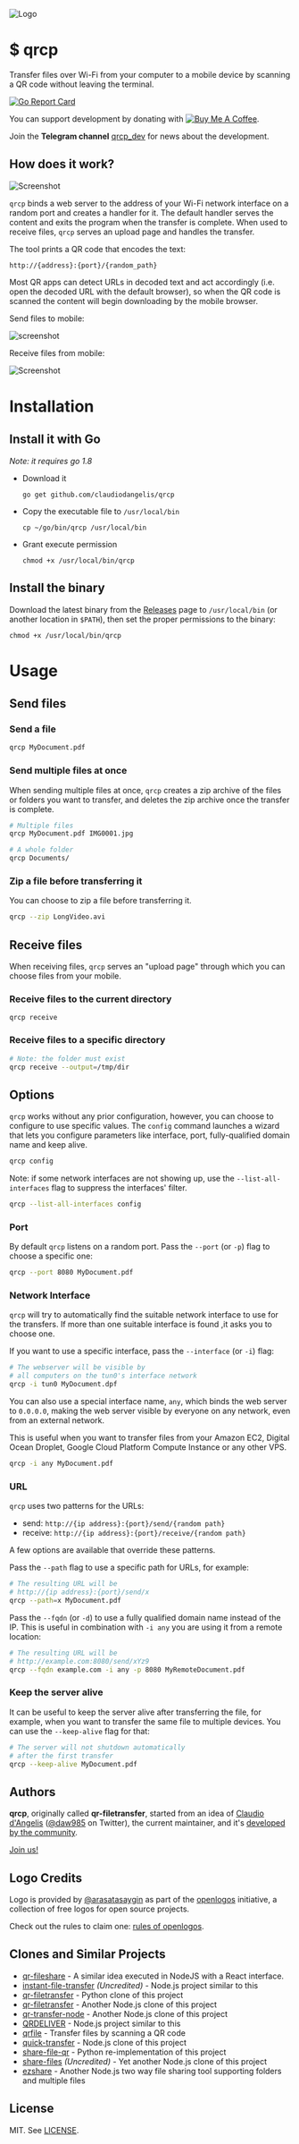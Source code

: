 ![Logo](logo.svg)

# $ qrcp

Transfer files over Wi-Fi from your computer to a mobile device by scanning a QR code without leaving the terminal.

[![Go Report Card](https://goreportcard.com/badge/github.com/claudiodangelis/qrcp)](https://goreportcard.com/report/github.com/claudiodangelis/qrcp)

You can support development by donating with  [![Buy Me A Coffee](https://www.buymeacoffee.com/assets/img/custom_images/orange_img.png)](https://www.buymeacoffee.com/claudiodangelis).

Join the **Telegram channel** [qrcp_dev](https://t.me/qrcp_dev) for news about the development.

## How does it work?
![Screenshot](screenshot.png)

`qrcp` binds a web server to the address of your Wi-Fi network interface on a random port and creates a handler for it. The default handler serves the content and exits the program when the transfer is complete. When used to receive files, `qrcp` serves an upload page and handles the transfer.

The tool prints a QR code that encodes the text:

```
http://{address}:{port}/{random_path}
```


Most QR apps can detect URLs in decoded text and act accordingly (i.e. open the decoded URL with the default browser), so when the QR code is scanned the content will begin downloading by the mobile browser.

Send files to mobile:

![screenshot](demo.gif)

Receive files from mobile:

![Screenshot](mobile-demo.gif)

# Installation

## Install it with Go
    
_Note: it requires go 1.8_

- Download it

    `go get github.com/claudiodangelis/qrcp`

- Copy the executable file to `/usr/local/bin`

    `cp ~/go/bin/qrcp /usr/local/bin`

- Grant execute permission

    `chmod +x /usr/local/bin/qrcp`

## Install the binary

Download the latest binary from the [Releases](https://github.com/claudiodangelis/qr-filetransfer/releases) page to `/usr/local/bin` (or another location in `$PATH`), then set the proper permissions to the binary:

    chmod +x /usr/local/bin/qrcp
    
# Usage


## Send files

### Send a file

```sh
qrcp MyDocument.pdf
```

### Send multiple files at once

When sending multiple files at once, `qrcp` creates a zip archive of the files or folders you want to transfer, and deletes the zip archive once the transfer is complete.

```sh
# Multiple files
qrcp MyDocument.pdf IMG0001.jpg
```

```sh
# A whole folder
qrcp Documents/
```


### Zip a file before transferring it
You can choose to zip a file before transferring it.

```sh
qrcp --zip LongVideo.avi
```


## Receive files

When receiving files, `qrcp` serves an "upload page" through which you can choose files from your mobile.

### Receive files to the current directory

```
qrcp receive
```

### Receive files to a specific directory

```sh
# Note: the folder must exist
qrcp receive --output=/tmp/dir
```


## Options

`qrcp` works without any prior configuration, however, you can choose to configure to use specific values. The `config` command launches a wizard that lets you configure parameters like interface, port, fully-qualified domain name and keep alive.

```sh
qrcp config
```

Note: if some network interfaces are not showing up, use the `--list-all-interfaces` flag to suppress the interfaces' filter.

```sh
qrcp --list-all-interfaces config 
```


### Port

By default `qrcp` listens on a random port. Pass the `--port` (or `-p`) flag to choose a specific one:

```sh
qrcp --port 8080 MyDocument.pdf
```
### Network Interface

`qrcp` will try to automatically find the suitable network interface to use for the transfers. If more than one suitable interface is found ,it asks you to choose one.

If you want to use a specific interface, pass the `--interface` (or `-i`) flag:



```sh
# The webserver will be visible by
# all computers on the tun0's interface network
qrcp -i tun0 MyDocument.dpf
```


You can also use a special interface name, `any`, which binds the web server to `0.0.0.0`, making the web server visible by everyone on any network, even from an external network. 

This is useful when you want to transfer files from your Amazon EC2, Digital Ocean Droplet, Google Cloud Platform Compute Instance or any other VPS.

```sh
qrcp -i any MyDocument.pdf
```


### URL

`qrcp` uses two patterns for the URLs:

- send: `http://{ip address}:{port}/send/{random path}`
- receive: `http://{ip address}:{port}/receive/{random path}`

A few options are available that override these patterns.


Pass the `--path` flag to use a specific path for URLs, for example:

```sh
# The resulting URL will be
# http://{ip address}:{port}/send/x
qrcp --path=x MyDocument.pdf
```

Pass the `--fqdn` (or `-d`) to use a fully qualified domain name instead of the IP. This is useful in combination with `-i any` you are using it from a remote location:

```sh
# The resulting URL will be
# http://example.com:8080/send/xYz9
qrcp --fqdn example.com -i any -p 8080 MyRemoteDocument.pdf
```



### Keep the server alive

It can be useful to keep the server alive after transferring the file, for example, when you want to transfer the same file to multiple devices. You can use the `--keep-alive` flag for that:

```sh
# The server will not shutdown automatically
# after the first transfer
qrcp --keep-alive MyDocument.pdf
```

## Authors

**qrcp**, originally called **qr-filetransfer**, started from an idea of [Claudio d'Angelis](claudiodangelis@gmail.com) ([@daw985](https://twitter.com/daw985) on Twitter), the current maintainer, and it's [developed by the community](https://github.com/claudiodangelis/qrcp/graphs/contributors).


[Join us!](https://github.com/claudiodangelis/qrcp/fork)

## Logo Credits

Logo is provided by [@arasatasaygin](https://github.com/arasatasaygin) as part of the [openlogos](https://github.com/arasatasaygin/openlogos) initiative, a collection of free logos for open source projects.

Check out the rules to claim one: [rules of openlogos](https://github.com/arasatasaygin/openlogos#rules).

## Clones and Similar Projects

- [qr-fileshare](https://github.com/shivensinha4/qr-fileshare) - A similar idea executed in NodeJS with a React interface.
- [instant-file-transfer](https://github.com/maximumdata/instant-file-transfer) _(Uncredited)_ - Node.js project similar to this
- [qr-filetransfer](https://github.com/sdushantha/qr-filetransfer) - Python clone of this project
- [qr-filetransfer](https://github.com/svenkatreddy/qr-filetransfer) - Another Node.js clone of this project
- [qr-transfer-node](https://github.com/codezoned/qr-transfer-node) - Another Node.js clone of this project
- [QRDELIVER](https://github.com/realdennis/qrdeliver) - Node.js project similar to this
- [qrfile](https://github.com/sgbj/qrfile) - Transfer files by scanning a QR code
- [quick-transfer](https://github.com/CodeMan99/quick-transfer) - Node.js clone of this project
- [share-file-qr](https://github.com/pwalch/share-file-qr) - Python re-implementation of this project
- [share-files](https://github.com/antoaravinth/share-files) _(Uncredited)_  - Yet another Node.js clone of this project
- [ezshare](https://github.com/mifi/ezshare) - Another Node.js two way file sharing tool supporting folders and multiple files

## License

MIT. See [LICENSE](LICENSE).

